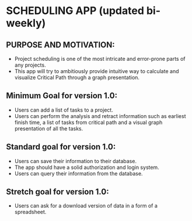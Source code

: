 # SCHEDULING APP (updated bi-weekly)

## PURPOSE AND MOTIVATION:
- Project scheduling is one of the most intricate and error-prone parts of any projects.
- This app will try to ambitiously provide intuitive way to calculate and visualize Critical Path through a graph presentation. 

## Minimum Goal for version 1.0:
- Users can add a list of tasks to a project.
- Users can perform the analysis and retract information such as earliest finish time, a list of tasks from critical path and a visual graph presentation of all the 
tasks.

## Standard goal for version 1.0:
- Users can save their information to their database.
- The app should have a solid authorization and login system.
- Users can query their information from the database.

## Stretch goal for version 1.0:
- Users can ask for a download version of data in a form of a spreadsheet.

